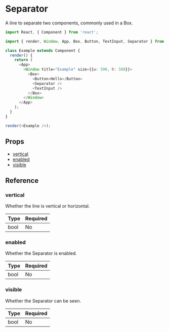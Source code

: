 # Separator

A line to separate two components, commonly used in a Box.

```javascript
import React, { Component } from 'react';

import { render, Window, App, Box, Button, TextInput, Separator } from 'proton-native';

class Example extends Component {
  render() {
    return (
      <App>
        <Window title="Example" size={{w: 500, h: 500}}>
          <Box>
            <Button>Hello</Button>
            <Separator />
            <TextInput />
          </Box>
        </Window>
      </App>
    );
  }
}

render(<Example />);
```

## Props

- [vertical](#vertical)
- [enabled](#enabled)
- [visible](#visible)

## Reference

### vertical

Whether the line is vertical or horizontal.

| **Type** | **Required** |
| --- | --- |
| bool | No |

### enabled

Whether the Separator is enabled.

| **Type** | **Required** |
| --- | --- |
| bool | No |

### visible

Whether the Separator can be seen.

| **Type** | **Required** |
| --- | --- |
| bool | No |